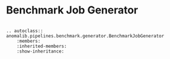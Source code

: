 # Benchmark Job Generator

```{eval-rst}

.. autoclass:: anomalib.pipelines.benchmark.generator.BenchmarkJobGenerator
    :members:
    :inherited-members:
    :show-inheritance:

```
